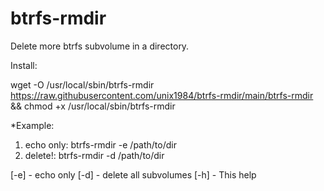 # btrfs-rmdir

Delete more btrfs subvolume in a directory.


Install:

wget -O /usr/local/sbin/btrfs-rmdir https://raw.githubusercontent.com/unix1984/btrfs-rmdir/main/btrfs-rmdir && chmod +x /usr/local/sbin/btrfs-rmdir





*Example:
1) echo only: btrfs-rmdir -e /path/to/dir
2) delete!: btrfs-rmdir -d /path/to/dir

[-e] - echo only
[-d] - delete all subvolumes
[-h] - This help

